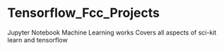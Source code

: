 # Tensorflow_Fcc_Projects
Jupyter Notebook Machine Learning works
Covers all aspects of sci-kit learn and tensorflow
